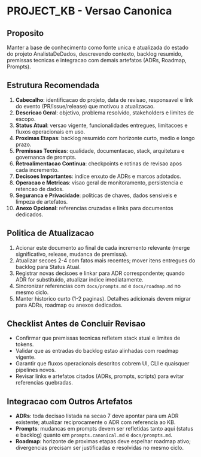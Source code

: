 # PROJECT_KB - Versao Canonica

## Proposito
Manter a base de conhecimento como fonte unica e atualizada do estado do projeto AnalistaDeDados, descrevendo contexto, backlog resumido, premissas tecnicas e integracao com demais artefatos (ADRs, Roadmap, Prompts).

## Estrutura Recomendada
1. **Cabecalho**: identificacao do projeto, data de revisao, responsavel e link do evento (PR/issue/release) que motivou a atualizacao.
2. **Descricao Geral**: objetivo, problema resolvido, stakeholders e limites de escopo.
3. **Status Atual**: versao vigente, funcionalidades entregues, limitacoes e fluxos operacionais em uso.
4. **Proximas Etapas**: backlog resumido com horizonte curto, medio e longo prazo.
5. **Premissas Tecnicas**: qualidade, documentacao, stack, arquitetura e governanca de prompts.
6. **Retroalimentacao Continua**: checkpoints e rotinas de revisao apos cada incremento.
7. **Decisoes Importantes**: indice enxuto de ADRs e marcos adotados.
8. **Operacao e Metricas**: visao geral de monitoramento, persistencia e retencao de dados.
9. **Seguranca e Privacidade**: politicas de chaves, dados sensiveis e limpeza de artefatos.
10. **Anexo Opcional**: referencias cruzadas e links para documentos dedicados.

## Politica de Atualizacao
1. Acionar este documento ao final de cada incremento relevante (merge significativo, release, mudanca de premissa).
2. Atualizar secoes 2-4 com fatos mais recentes; mover itens entregues do backlog para Status Atual.
3. Registrar novas decisoes e linkar para ADR correspondente; quando ADR for substituido, atualizar indice imediatamente.
4. Sincronizar referencias com `docs/prompts.md` e `docs/roadmap.md` no mesmo ciclo.
5. Manter historico curto (1-2 paginas). Detalhes adicionais devem migrar para ADRs, roadmap ou anexos dedicados.

## Checklist Antes de Concluir Revisao
- Confirmar que premissas tecnicas refletem stack atual e limites de tokens.
- Validar que as entradas do backlog estao alinhadas com roadmap vigente.
- Garantir que fluxos operacionais descritos cobrem UI, CLI e quaisquer pipelines novos.
- Revisar links e artefatos citados (ADRs, prompts, scripts) para evitar referencias quebradas.

## Integracao com Outros Artefatos
- **ADRs**: toda decisao listada na secao 7 deve apontar para um ADR existente; atualizar reciprocamente o ADR com referencia ao KB.
- **Prompts**: mudancas em prompts devem ser refletidas tanto aqui (status e backlog) quanto em `prompts.canonical.md` e `docs/prompts.md`.
- **Roadmap**: horizonte de proximas etapas deve espelhar roadmap ativo; divergencias precisam ser justificadas e resolvidas no mesmo ciclo.

